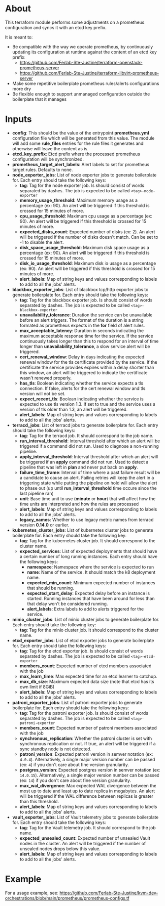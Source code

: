 # About

This terraform module performs some adjustments on a prometheus configuration and syncs it with an etcd key prefix.

It is meant to:
  - Be compatible with the way we operate prometheus, by continuously updating its configuration at runtime against the content of an etcd key prefix:
    - https://github.com/Ferlab-Ste-Justine/terraform-openstack-prometheus-server
    - https://github.com/Ferlab-Ste-Justine/terraform-libvirt-prometheus-server
  - Make some repetitive boilerplate prometheus rules/alerts configurations more dry
  - Be flexible enough to support unmanaged configuration outside the boilerplate that it manages

# Inputs

- **config**: This should be the value of the entrypoint **prometheus.yml** configuration file which will be generated from this value. The module will add some **rule_files** entries for the rule files it generates and otherwise will leave the content as is.
- **etcd_key_prefix**: Etcd prefix where the processed prometheus configuration will be synchronized.
- **prometheus_target_alert_labels**: Alert labels to set for prometheus target rules. Defaults to none.
- **node_exporter_jobs**: List of node exporter jobs to generate boilerplate for. Each entry should take the following keys:
  - **tag**: Tag for the node exporter job. Is should consist of words separated by dashes. The job is expected to be called `<tag>-node-exporter`
  - **memory_usage_threshold**: Maximum memory usage as a percentage (ex: 90). An alert will be triggered if this threshold is crossed for 15 minutes of more.
  - **cpu_usage_threshold**: Maximum cpu usage as a percentage (ex: 90). An alert will be triggered if this threshold is crossed for 15 minutes of more.
  - **expected_disks_count**: Expected number of disks (ex: 2). An alert will be triggered if the number of disks doesn't match. Can be set to -1 to disable the alert.
  - **disk_space_usage_threshold**: Maximum disk space usage as a percentage (ex: 90). An alert will be triggered if this threshold is crossed for 15 minutes of more.
  - **disk_io_usage_threshold**: Maximum disk io usage as a percentage (ex: 90). An alert will be triggered if this threshold is crossed for 15 minutes of more.
  - **alert_labels**: Map of string keys and values corresponding to labels to add to all the jobs' alerts.
- **blackbox_exporter_jobs**: List of blackbox tcp/http exporter jobs to generate boilerplate for. Each entry should take the following keys:
  - **tag**: Tag for the blackbox exporter job. Is should consist of words separated by dashes. The job is expected to be called `<tag>-blackbox-exporter`
  - **unavailability_tolerance**: Duration the service can be unavailable before an alert triggers. The format of the duration is a string formated as prometheus expects in the **for** field of alert rules.
  - **max_acceptable_latency**: Duration in seconds indicating the maximum acceptable response time for the service. If the service continuously takes longer than this to respond for an interval of time longer than **unavailability_tolerance**, a slow service alert will be triggered.
  - **cert_renewal_window**: Delay in days indicating the expected renewal window for the tls certificate provided by the service. If the certificate the service provides expires within a delay shorter than this window, an alert will be triggered to indicate the certificate wasn't renewed properly.
  - **has_tls**: Boolean indicating whether the service expects a tls connection. If false, alerts for the cert renewal window and tls version will not be set.
  - **expect_recent_tls**: Boolean indicating whether the service is expected to use tls version 1.3. If set to true and the service uses a version of tls older than 1.3, an alert will be triggered.
  - **alert_labels**: Map of string keys and values corresponding to labels to add to all the jobs' alerts.
- **terracd_jobs**: List of terracd jobs to generate boilerplate for. Each entry should take the following keys:
  - **tag**: Tag for the terracd job. It should correspond to the job name.
  - **run_interval_threshold**: Interval threshold after which an alert will be triggered if a command did not run. Used to diagnose a non-running pipeline.
  - **apply_interval_threshold**: Interval threshold after which an alert will be triggered if an **apply** command did not run. Used to detect a pipeline that was left in **plan** and never put back on **apply**.
  - **failure_time_frame**: Interval of time where a past failure result will be a candidate to cause an alert. Failing retries will keep the alert in a triggering state while putting the pipeline on hold will allow the alert to phase out (up until **run_interval_threshold** time occure since the last pipeline ran)
  - **unit**: Base time unit to use (**minute** or **hour**) that will affect how the time units are interpreted and how the rules are processed
  - **alert_labels**: Map of string keys and values corresponding to labels to add to all the jobs' alerts.
  - **legacy_names**: Whether to use legacy metric names from terracd version **0.14.0** or earlier.
- **kubernetes_cluster_jobs**: List of kubernetes cluster jobs to generate boilerplate for. Each entry should take the following key:
  - **tag**: Tag for the kubernetes cluster job. It should correspond to the cluster name.
  - **expected_services**: List of expected deployments that should have a certain number of long running instances. Each entry should have the following keys:
    - **namespace**: Namespace where the service is expected to run
    - **name**: Name of the service. It should match the k8 deployment name.
    - **expected_min_count**: Minimum expected number of instances that should be running.
    - **expected_start_delay**: Expected delay before an instance is started. Running instances that have been around for less than that delay won't be considered running.
    - **alert_labels**: Extra labels to add to alerts triggered for the service.
- **minio_cluster_jobs**: List of minio cluster jobs to generate boilerplate for. Each entry should take the following key:
  - **tag**: Tag for the minio cluster job. It should correspond to the cluster name.
- **etcd_exporter_jobs**: List of etcd exporter jobs to generate boilerplate for. Each entry should take the following keys:
  - **tag**: Tag for the etcd exporter job. Is should consist of words separated by dashes. The job is expected to be called `<tag>-etcd-exporter`
  - **members_count**: Expected number of etcd members associated with the job
  - **max_learn_time**: Max expected time for an etcd learner to catchup. 
  - **max_db_size**: Maximum expected data size (note that etcd has its own limit if 8GiB)
  - **alert_labels**: Map of string keys and values corresponding to labels to add to all the jobs' alerts.
- **patroni_exporter_jobs**: List of patroni exporter jobs to generate boilerplate for. Each entry should take the following keys:
  - **tag**: Tag for the patroni exporter job. Is should consist of words separated by dashes. The job is expected to be called `<tag>-patroni-exporter`
  - **members_count**: Expected number of patroni members associated with the job
  - **synchronous_replication**: Whether the patroni cluster is set with synchronous replication or not. If true, an alert will be triggered if a sync standby node is not detected.
  - **patroni_version**: Expected patroni version in semver notation (ex: `4.0.4`). Alternatively, a single major version number can be passed (ex: `4`) if you don't care about fine version granularity.
  - **postgres_version**: Expected postgres version in semver notation (ex: `14.0.15`). Alternatively, a single major version number can be passed (ex: `14`) if you don't care about fine version granularity.
  - **max_wal_divergence**: Max expected WAL divergence between the most up to date and least up to date replica in megabytes. An alert will be triggered if the WAL difference between replicas is greater than this threshold.
  - **alert_labels**: Map of string keys and values corresponding to labels to add to all the jobs' alerts.
- **vault_exporter_jobs**: List of Vault telemetry jobs to generate boilerplate for. Each entry should take the following keys:
  - **tag**: Tag for the Vault telemetry job. It should correspond to the job name.
  - **expected_unsealed_count**: Expected number of unsealed Vault nodes in the cluster. An alert will be triggered if the number of unsealed nodes drops below this value.
  - **alert_labels**: Map of string keys and values corresponding to labels to add to all the jobs' alerts.
  
# Example

For a usage example, see: https://github.com/Ferlab-Ste-Justine/kvm-dev-orchestrations/blob/main/prometheus/prometheus-configs.tf